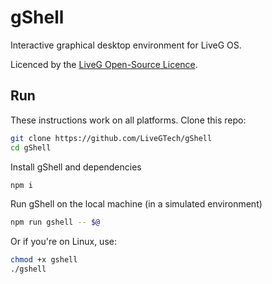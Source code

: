 # gShell
Interactive graphical desktop environment for LiveG OS.

Licenced by the [LiveG Open-Source Licence](LICENCE.md).

## Run
These instructions work on all platforms.
Clone this repo:
```bash
git clone https://github.com/LiveGTech/gShell
cd gShell
```
Install gShell and dependencies
```bash
npm i
```
Run gShell on the local machine (in a simulated environment)
```bash
npm run gshell -- $@
```
Or if you're on Linux, use:
```bash
chmod +x gshell
./gshell
```